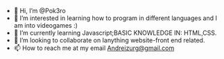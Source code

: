 - 👋 Hi, I’m @Pok3ro
- 👀 I’m interested in learning how to program in different languages and I am into videogames :)
- 🌱 I’m currently learning  Javascript;BASIC KNOWLEDGE IN: HTML,CSS.
- 💞️ I’m looking to collaborate on Ianything website-front end related.
- 📫 How to reach me at my email Andreizurg@gmail.com

